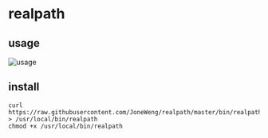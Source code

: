 # realpath

## usage

![usage](https://ww1.sinaimg.cn/large/006tNc79gy1fe0ndpvuf5j313s04u75n.jpg)


## install

```
curl https://raw.githubusercontent.com/JoneWeng/realpath/master/bin/realpath.js > /usr/local/bin/realpath
chmod +x /usr/local/bin/realpath
```
